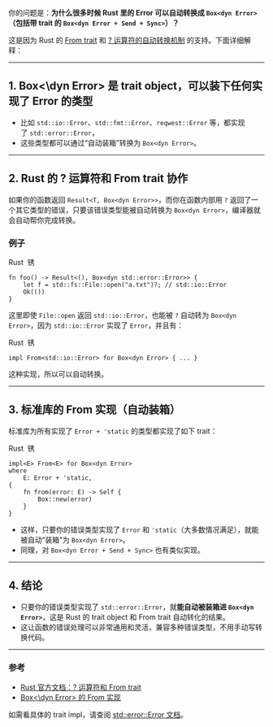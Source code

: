 你的问题是：**为什么很多时候 Rust 里的 Error 可以自动转换成 `Box<dyn Error>`（包括带 trait 的 `Box<dyn Error + Send + Sync>`）？**

这是因为 Rust 的 [From trait](https://doc.rust-lang.org/std/convert/trait.From.html) 和 [? 运算符的自动转换机制](https://doc.rust-lang.org/book/ch09-02-recoverable-errors-with-result.html#the-?--operator-can-be-used-in-functions-that-return-result) 的支持。下面详细解释：

---

## 1. Box<\dyn Error> 是 trait object，可以装下任何实现了 Error 的类型

- 比如 `std::io::Error`、`std::fmt::Error`、`reqwest::Error` 等，都实现了 `std::error::Error`，
- 这些类型都可以通过“自动装箱”转换为 `Box<dyn Error>`。

---

## 2. Rust 的 ? 运算符和 From trait 协作

如果你的函数返回 `Result<T, Box<dyn Error>>`，而你在函数内部用 `?` 返回了一个其它类型的错误，只要该错误类型能被自动转换为 `Box<dyn Error>`，编译器就会自动帮你完成转换。

### 例子

Rust  锈

```
fn foo() -> Result<(), Box<dyn std::error::Error>> {
    let f = std::fs::File::open("a.txt")?; // std::io::Error
    Ok(())
}
```

这里即使 `File::open` 返回 `std::io::Error`，也能被 `?` 自动转为 `Box<dyn Error>`，因为 `std::io::Error` 实现了 `Error`，并且有：

Rust  锈

```
impl From<std::io::Error> for Box<dyn Error> { ... }
```

这种实现，所以可以自动转换。

---

## 3. 标准库的 From 实现（自动装箱）

标准库为所有实现了 `Error + 'static` 的类型都实现了如下 trait：

Rust  锈

```
impl<E> From<E> for Box<dyn Error>
where
    E: Error + 'static,
{
    fn from(error: E) -> Self {
        Box::new(error)
    }
}
```

- 这样，只要你的错误类型实现了 `Error` 和 `'static`（大多数情况满足），就能被自动“装箱”为 `Box<dyn Error>`。
- 同理，对 `Box<dyn Error + Send + Sync>` 也有类似实现。

---

## 4. 结论

- 只要你的错误类型实现了 `std::error::Error`，就**能自动被装箱进 `Box<dyn Error>`**，这是 Rust 的 trait object 和 From trait 自动转化的结果。
- 这让函数的错误处理可以非常通用和灵活，兼容多种错误类型，不用手动写转换代码。

---

### 参考

- [Rust 官方文档：? 运算符和 From trait](https://doc.rust-lang.org/book/ch09-02-recoverable-errors-with-result.html#the-?--operator-can-be-used-in-functions-that-return-result)
- [Box<\dyn Error> 的 From 实现](https://doc.rust-lang.org/std/error/trait.Error.html)

如需看具体的 trait impl，请查阅 [std::error::Error 文档](https://doc.rust-lang.org/std/error/trait.Error.html)。
